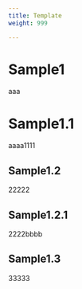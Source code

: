 ```yaml
---
title: Template
weight: 999

---
```


# Sample1 
aaa
# Sample1.1
aaaa1111

## Sample1.2
22222
## Sample1.2.1
2222bbbb

## Sample1.3
33333

